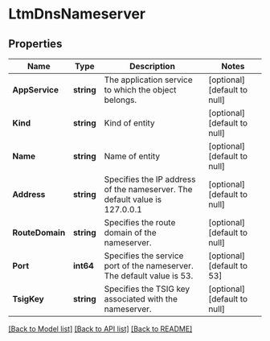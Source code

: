 # LtmDnsNameserver

## Properties
Name | Type | Description | Notes
------------ | ------------- | ------------- | -------------
**AppService** | **string** | The application service to which the object belongs. | [optional] [default to null]
**Kind** | **string** | Kind of entity | [optional] [default to null]
**Name** | **string** | Name of entity | [optional] [default to null]
**Address** | **string** | Specifies the IP address of the nameserver. The default value is 127.0.0.1 | [optional] [default to null]
**RouteDomain** | **string** | Specifies the route domain of the nameserver. | [optional] [default to null]
**Port** | **int64** | Specifies the service port of the nameserver. The default value is 53. | [optional] [default to 53]
**TsigKey** | **string** | Specifies the TSIG key associated with the nameserver. | [optional] [default to null]

[[Back to Model list]](../README.md#documentation-for-models) [[Back to API list]](../README.md#documentation-for-api-endpoints) [[Back to README]](../README.md)



